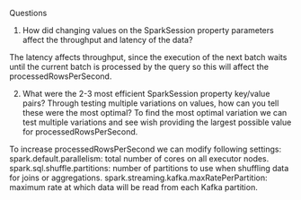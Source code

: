 Questions
1. How did changing values on the SparkSession property parameters affect the throughput and latency of the data?

The latency affects throughput, since the execution of the next batch waits until the current batch is processed by the query
so this will affect the processedRowsPerSecond.

2. What were the 2-3 most efficient SparkSession property key/value pairs? Through testing multiple variations on values, how can you tell these were the most optimal?
To find the most optimal variation we can test multiple variations and see wish providing the largest possible value for processedRowsPerSecond.

To increase processedRowsPerSecond we can modify following settings:
spark.default.parallelism: total number of cores on all executor nodes.
spark.sql.shuffle.partitions: number of partitions to use when shuffling data for joins or aggregations.
spark.streaming.kafka.maxRatePerPartition: maximum rate at which data will be read from each Kafka partition.

